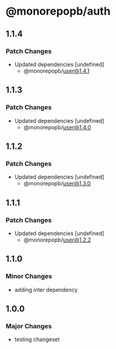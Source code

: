 # @monorepopb/auth

## 1.1.4

### Patch Changes

- Updated dependencies [undefined]
  - @monorepopb/user@1.4.1

## 1.1.3

### Patch Changes

- Updated dependencies [undefined]
  - @monorepopb/user@1.4.0

## 1.1.2

### Patch Changes

- Updated dependencies [undefined]
  - @monorepopb/user@1.3.0

## 1.1.1

### Patch Changes

- Updated dependencies [undefined]
  - @monorepopb/user@1.2.2

## 1.1.0

### Minor Changes

- adding inter dependency

## 1.0.0

### Major Changes

- testing changeset
